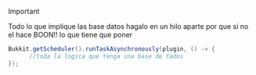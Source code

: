 > [!IMPORTANT]
> Todo lo que implique las base datos hagalo en un hilo aparte por que si no el hace BOON!!
> lo que tiene que poner
> ```java
> Bukkit.getScheduler().runTaskAsynchronously(plugin, () -> {
>       //toda la logica que tenga una base de tados             
> });
> ````
